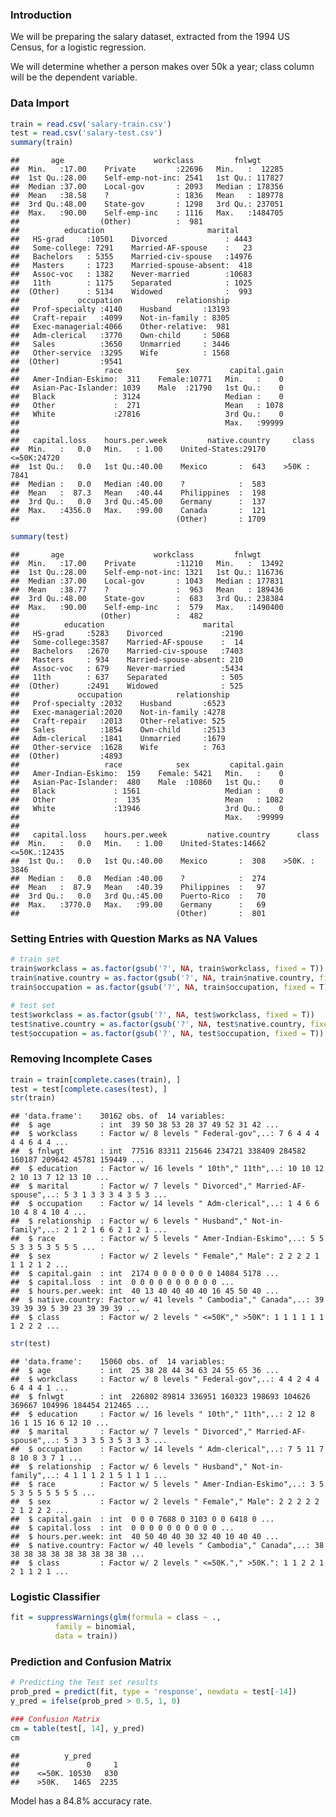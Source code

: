 ### Introduction

We will be preparing the salary dataset, extracted from the 1994 US Census, for a logistic regression.

We will determine whether a person makes over 50k a year; class column will be the dependent variable.

### Data Import

``` r
train = read.csv('salary-train.csv')
test = read.csv('salary-test.csv')
summary(train)
```

    ##       age                    workclass         fnlwgt       
    ##  Min.   :17.00    Private         :22696   Min.   :  12285  
    ##  1st Qu.:28.00    Self-emp-not-inc: 2541   1st Qu.: 117827  
    ##  Median :37.00    Local-gov       : 2093   Median : 178356  
    ##  Mean   :38.58    ?               : 1836   Mean   : 189778  
    ##  3rd Qu.:48.00    State-gov       : 1298   3rd Qu.: 237051  
    ##  Max.   :90.00    Self-emp-inc    : 1116   Max.   :1484705  
    ##                  (Other)          :  981                    
    ##          education                       marital     
    ##   HS-grad     :10501    Divorced             : 4443  
    ##   Some-college: 7291    Married-AF-spouse    :   23  
    ##   Bachelors   : 5355    Married-civ-spouse   :14976  
    ##   Masters     : 1723    Married-spouse-absent:  418  
    ##   Assoc-voc   : 1382    Never-married        :10683  
    ##   11th        : 1175    Separated            : 1025  
    ##  (Other)      : 5134    Widowed              :  993  
    ##             occupation            relationship  
    ##   Prof-specialty :4140    Husband       :13193  
    ##   Craft-repair   :4099    Not-in-family : 8305  
    ##   Exec-managerial:4066    Other-relative:  981  
    ##   Adm-clerical   :3770    Own-child     : 5068  
    ##   Sales          :3650    Unmarried     : 3446  
    ##   Other-service  :3295    Wife          : 1568  
    ##  (Other)         :9541                          
    ##                   race            sex         capital.gain  
    ##   Amer-Indian-Eskimo:  311    Female:10771   Min.   :    0  
    ##   Asian-Pac-Islander: 1039    Male  :21790   1st Qu.:    0  
    ##   Black             : 3124                   Median :    0  
    ##   Other             :  271                   Mean   : 1078  
    ##   White             :27816                   3rd Qu.:    0  
    ##                                              Max.   :99999  
    ##                                                             
    ##   capital.loss    hours.per.week         native.country     class      
    ##  Min.   :   0.0   Min.   : 1.00    United-States:29170    <=50K:24720  
    ##  1st Qu.:   0.0   1st Qu.:40.00    Mexico       :  643    >50K : 7841  
    ##  Median :   0.0   Median :40.00    ?            :  583                 
    ##  Mean   :  87.3   Mean   :40.44    Philippines  :  198                 
    ##  3rd Qu.:   0.0   3rd Qu.:45.00    Germany      :  137                 
    ##  Max.   :4356.0   Max.   :99.00    Canada       :  121                 
    ##                                   (Other)       : 1709

``` r
summary(test)
```

    ##       age                    workclass         fnlwgt       
    ##  Min.   :17.00    Private         :11210   Min.   :  13492  
    ##  1st Qu.:28.00    Self-emp-not-inc: 1321   1st Qu.: 116736  
    ##  Median :37.00    Local-gov       : 1043   Median : 177831  
    ##  Mean   :38.77    ?               :  963   Mean   : 189436  
    ##  3rd Qu.:48.00    State-gov       :  683   3rd Qu.: 238384  
    ##  Max.   :90.00    Self-emp-inc    :  579   Max.   :1490400  
    ##                  (Other)          :  482                    
    ##          education                      marital    
    ##   HS-grad     :5283    Divorced             :2190  
    ##   Some-college:3587    Married-AF-spouse    :  14  
    ##   Bachelors   :2670    Married-civ-spouse   :7403  
    ##   Masters     : 934    Married-spouse-absent: 210  
    ##   Assoc-voc   : 679    Never-married        :5434  
    ##   11th        : 637    Separated            : 505  
    ##  (Other)      :2491    Widowed              : 525  
    ##             occupation            relationship 
    ##   Prof-specialty :2032    Husband       :6523  
    ##   Exec-managerial:2020    Not-in-family :4278  
    ##   Craft-repair   :2013    Other-relative: 525  
    ##   Sales          :1854    Own-child     :2513  
    ##   Adm-clerical   :1841    Unmarried     :1679  
    ##   Other-service  :1628    Wife          : 763  
    ##  (Other)         :4893                         
    ##                   race            sex         capital.gain  
    ##   Amer-Indian-Eskimo:  159    Female: 5421   Min.   :    0  
    ##   Asian-Pac-Islander:  480    Male  :10860   1st Qu.:    0  
    ##   Black             : 1561                   Median :    0  
    ##   Other             :  135                   Mean   : 1082  
    ##   White             :13946                   3rd Qu.:    0  
    ##                                              Max.   :99999  
    ##                                                             
    ##   capital.loss    hours.per.week         native.country      class      
    ##  Min.   :   0.0   Min.   : 1.00    United-States:14662    <=50K.:12435  
    ##  1st Qu.:   0.0   1st Qu.:40.00    Mexico       :  308    >50K. : 3846  
    ##  Median :   0.0   Median :40.00    ?            :  274                  
    ##  Mean   :  87.9   Mean   :40.39    Philippines  :   97                  
    ##  3rd Qu.:   0.0   3rd Qu.:45.00    Puerto-Rico  :   70                  
    ##  Max.   :3770.0   Max.   :99.00    Germany      :   69                  
    ##                                   (Other)       :  801

### Setting Entries with Question Marks as NA Values

``` r
# train set
train$workclass = as.factor(gsub('?', NA, train$workclass, fixed = T))
train$native.country = as.factor(gsub('?', NA, train$native.country, fixed = T))
train$occupation = as.factor(gsub('?', NA, train$occupation, fixed = T))

# test set
test$workclass = as.factor(gsub('?', NA, test$workclass, fixed = T))
test$native.country = as.factor(gsub('?', NA, test$native.country, fixed = T))
test$occupation = as.factor(gsub('?', NA, test$occupation, fixed = T))
```

### Removing Incomplete Cases

``` r
train = train[complete.cases(train), ]
test = test[complete.cases(test), ]
str(train)
```

    ## 'data.frame':    30162 obs. of  14 variables:
    ##  $ age           : int  39 50 38 53 28 37 49 52 31 42 ...
    ##  $ workclass     : Factor w/ 8 levels " Federal-gov",..: 7 6 4 4 4 4 4 6 4 4 ...
    ##  $ fnlwgt        : int  77516 83311 215646 234721 338409 284582 160187 209642 45781 159449 ...
    ##  $ education     : Factor w/ 16 levels " 10th"," 11th",..: 10 10 12 2 10 13 7 12 13 10 ...
    ##  $ marital       : Factor w/ 7 levels " Divorced"," Married-AF-spouse",..: 5 3 1 3 3 3 4 3 5 3 ...
    ##  $ occupation    : Factor w/ 14 levels " Adm-clerical",..: 1 4 6 6 10 4 8 4 10 4 ...
    ##  $ relationship  : Factor w/ 6 levels " Husband"," Not-in-family",..: 2 1 2 1 6 6 2 1 2 1 ...
    ##  $ race          : Factor w/ 5 levels " Amer-Indian-Eskimo",..: 5 5 5 3 3 5 3 5 5 5 ...
    ##  $ sex           : Factor w/ 2 levels " Female"," Male": 2 2 2 2 1 1 1 2 1 2 ...
    ##  $ capital.gain  : int  2174 0 0 0 0 0 0 0 14084 5178 ...
    ##  $ capital.loss  : int  0 0 0 0 0 0 0 0 0 0 ...
    ##  $ hours.per.week: int  40 13 40 40 40 40 16 45 50 40 ...
    ##  $ native.country: Factor w/ 41 levels " Cambodia"," Canada",..: 39 39 39 39 5 39 23 39 39 39 ...
    ##  $ class         : Factor w/ 2 levels " <=50K"," >50K": 1 1 1 1 1 1 1 2 2 2 ...

``` r
str(test)
```

    ## 'data.frame':    15060 obs. of  14 variables:
    ##  $ age           : int  25 38 28 44 34 63 24 55 65 36 ...
    ##  $ workclass     : Factor w/ 8 levels " Federal-gov",..: 4 4 2 4 4 6 4 4 4 1 ...
    ##  $ fnlwgt        : int  226802 89814 336951 160323 198693 104626 369667 104996 184454 212465 ...
    ##  $ education     : Factor w/ 16 levels " 10th"," 11th",..: 2 12 8 16 1 15 16 6 12 10 ...
    ##  $ marital       : Factor w/ 7 levels " Divorced"," Married-AF-spouse",..: 5 3 3 3 5 3 5 3 3 3 ...
    ##  $ occupation    : Factor w/ 14 levels " Adm-clerical",..: 7 5 11 7 8 10 8 3 7 1 ...
    ##  $ relationship  : Factor w/ 6 levels " Husband"," Not-in-family",..: 4 1 1 1 2 1 5 1 1 1 ...
    ##  $ race          : Factor w/ 5 levels " Amer-Indian-Eskimo",..: 3 5 5 3 5 5 5 5 5 5 ...
    ##  $ sex           : Factor w/ 2 levels " Female"," Male": 2 2 2 2 2 2 1 2 2 2 ...
    ##  $ capital.gain  : int  0 0 0 7688 0 3103 0 0 6418 0 ...
    ##  $ capital.loss  : int  0 0 0 0 0 0 0 0 0 0 ...
    ##  $ hours.per.week: int  40 50 40 40 30 32 40 10 40 40 ...
    ##  $ native.country: Factor w/ 40 levels " Cambodia"," Canada",..: 38 38 38 38 38 38 38 38 38 38 ...
    ##  $ class         : Factor w/ 2 levels " <=50K."," >50K.": 1 1 2 2 1 2 1 1 2 1 ...

### Logistic Classifier

``` r
fit = suppressWarnings(glm(formula = class ~ .,
          family = binomial,
          data = train))
```

### Prediction and Confusion Matrix

``` r
# Predicting the Test set results
prob_pred = predict(fit, type = 'response', newdata = test[-14])
y_pred = ifelse(prob_pred > 0.5, 1, 0)

### Confusion Matrix
cm = table(test[, 14], y_pred)
cm
```

    ##          y_pred
    ##               0     1
    ##    <=50K. 10530   830
    ##    >50K.   1465  2235

Model has a 84.8% accuracy rate.
